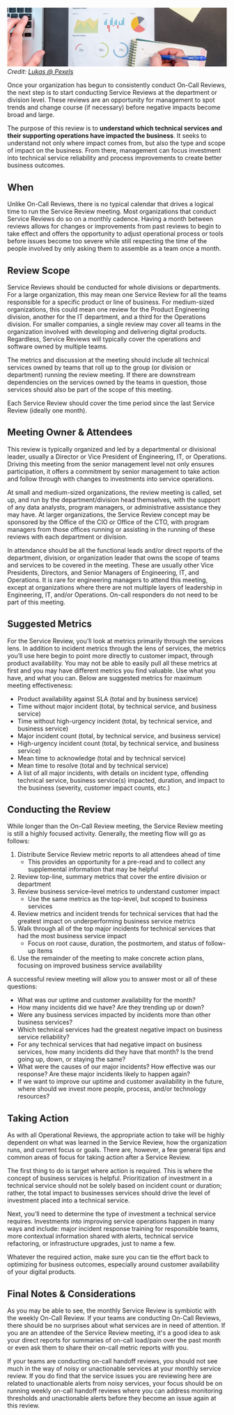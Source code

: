 ![Service Review](../assets/img/headers/service-review.jpg)
*Credit: [Lukas @ Pexels](https://www.pexels.com/photo/person-writing-on-notebook-669615/)*

Once your organization has begun to consistently conduct On-Call Reviews, the next step is to start conducting Service Reviews at the department or division level. These reviews are an opportunity for management to spot trends and change course (if necessary) before negative impacts become broad and large.

The purpose of this review is to **understand which technical services and their supporting operations have impacted the business**. It seeks to understand not only where impact comes from, but also the type and scope of impact on the business. From there, management can focus investment into technical service reliability and process improvements to create better business outcomes.

## When
Unlike On-Call Reviews, there is no typical calendar that drives a logical time to run the Service Review meeting. Most organizations that conduct Service Reviews do so on a monthly cadence. Having a month between reviews allows for changes or improvements from past reviews to begin to take effect and offers the opportunity to adjust operational process or tools before issues become too severe while still respecting the time of the people involved by only asking them to assemble as a team once a month.

## Review Scope
Service Reviews should be conducted for whole divisions or departments. For a large organization, this may mean one Service Review for all the teams responsible for a specific product or line of business. For medium-sized organizations, this could mean one review for the Product Engineering division, another for the IT department, and a third for the Operations division. For smaller companies, a single review may cover all teams in the organization involved with developing and delivering digital products. Regardless, Service Reviews will typically cover the operations and software owned by multiple teams.

The metrics and discussion at the meeting should include all technical services owned by teams that roll up to the group (or division or department) running the review meeting. If there are downstream dependencies on the services owned by the teams in question, those services should also be part of the scope of this meeting.

Each Service Review should cover the time period since the last Service Review (ideally one month).

## Meeting Owner & Attendees
This review is typically organized and led by a departmental or divisional leader, usually a Director or Vice President of Engineering, IT, or Operations. Driving this meeting from the senior management level not only ensures participation, it offers a commitment by senior management to take action and follow through with changes to investments into service operations.

At small and medium-sized organizations, the review meeting is called, set up, and run by the department/division head themselves, with the support of any data analysts, program managers, or administrative assistance they may have. At larger organizations, the Service Review concept may be sponsored by the Office of the CIO or Office of the CTO, with program managers from those offices running or assisting in the running of these reviews with each department or division.

In attendance should be all the functional leads and/or direct reports of the department, division, or organization leader that owns the scope of teams and services to be covered in the meeting. These are usually other Vice Presidents, Directors, and Senior Managers of Engineering, IT, and Operations. It is rare for engineering managers to attend this meeting, except  at organizations where there are not multiple layers of leadership in Engineering, IT, and/or Operations. On-call responders do not need to be part of this meeting.

## Suggested Metrics
For the Service Review, you’ll look at metrics primarily through the services lens. In addition to incident metrics through the lens of services, the metrics you’ll use here begin to point more directly to customer impact, through product availability. You may not be able to easily pull all these metrics at first and you may have different metrics you find valuable. Use what you have, and what you can. Below are suggested metrics for maximum meeting effectiveness:

* Product availability against SLA (total and by business service)
* Time without major incident (total, by technical service, and business service)
* Time without high-urgency incident (total, by technical service, and business service)
* Major incident count (total, by technical service, and business service)
* High-urgency incident count (total, by technical service, and business service)
* Mean time to acknowledge (total and by technical service)
* Mean time to resolve (total and by technical service)
* A list of all major incidents, with details on incident type, offending technical service, business service(s) impacted, duration, and impact to the business (severity, customer impact counts, etc.)

## Conducting the Review
While longer than the On-Call Review meeting, the Service Review meeting is still a highly focused activity. Generally, the meeting flow will go as follows:

1. Distribute Service Review metric reports to all attendees ahead of time
     * This provides an opportunity for a pre-read and to collect any supplemental information that may be helpful
1. Review top-line, summary metrics that cover the entire division or department
1. Review business service–level metrics to understand customer impact
     * Use the same metrics as the top-level, but scoped to business services
1. Review metrics and incident trends for technical services that had the greatest impact on underperforming business service metrics
1. Walk through all of the top major incidents for technical services that had the most business service impact
     * Focus on root cause, duration, the postmortem, and status of follow-up items
1. Use the remainder of the meeting to make concrete action plans, focusing on improved business service availability

A successful review meeting will allow you to answer most or all of these questions:

* What was our uptime and customer availability for the month?
* How many incidents did we have? Are they trending up or down?
* Were any business services impacted by incidents more than other business services?
* Which technical services had the greatest negative impact on business service reliability?
* For any technical services that had negative impact on business services, how many incidents did they have that month? Is the trend going up, down, or staying the same?
* What were the causes of our major incidents? How effective was our response? Are these major incidents likely to happen again?
* If we want to improve our uptime and customer availability in the future, where should we invest more people, process, and/or technology resources?

## Taking Action
As with all Operational Reviews, the appropriate action to take will be highly dependent on what was learned in the Service Review, how the organization runs, and current focus or goals. There are, however, a few general tips and common areas of focus for taking action after a Service Review.

The first thing to do is target where action is required. This is where the concept of business services is helpful. Prioritization of investment in a technical service should not be solely based on incident count or duration; rather,  the total impact to businesses services should drive the level of investment placed into a technical service.

Next, you’ll need to determine the type of investment a technical service requires. Investments into improving service operations happen in many ways and include: major incident response training for responsible teams, more contextual information shared with alerts, technical service refactoring, or infrastructure upgrades, just to name a few.

Whatever the required action, make sure you can tie the effort back to optimizing for business outcomes, especially around customer availability of your digital products.

## Final Notes & Considerations
As you may be able to see, the monthly Service Review is symbiotic with the weekly On-Call Review. If your teams are conducting On-Call Reviews, there should be no surprises about what services are in need of attention. If you are an attendee of the Service Review meeting, it's a good idea to ask your direct reports for summaries of on-call load/pain over the past month or even ask them to share their on-call metric reports with you.

If your teams are conducting on-call handoff reviews, you should not see much in the way of noisy or unactionable services at your monthly service review. If you do find that the service issues you are reviewing here are related to unactionable alerts from noisy services, your focus should be on running weekly on-call handoff reviews where you can address monitoring thresholds and unactionable alerts before they become an issue again at this review.
